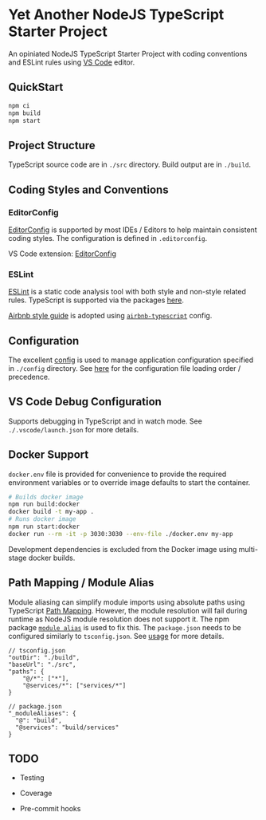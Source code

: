 # Yet Another NodeJS TypeScript Starter Project

An opiniated NodeJS TypeScript Starter Project with coding conventions and ESLint rules using [VS Code](https://code.visualstudio.com/) editor.

## QuickStart

```sh
npm ci
npm build
npm start
```

## Project Structure

TypeScript source code are in `./src` directory. Build output are in `./build`.

## Coding Styles and Conventions

### EditorConfig

[EditorConfig](https://editorconfig.org/) is supported by most IDEs / Editors to help maintain consistent coding styles. The configuration is defined in ```.editorconfig```.

VS Code extension: [EditorConfig](https://marketplace.visualstudio.com/items?itemName=EditorConfig.EditorConfig)

### ESLint

[ESLint](https://eslint.org/) is a static code analysis tool with both style and non-style related rules. TypeScript is supported via the packages [here](https://typescript-eslint.io/).

[Airbnb style guide](https://github.com/airbnb/javascript) is adopted using [`airbnb-typescript`](eslint-config-airbnb-typescript) config.

## Configuration

The excellent [config](https://github.com/lorenwest/node-config) is used to manage application configuration specified in `./config` directory. See [here](https://github.com/lorenwest/node-config/wiki/Configuration-Files#file-load-order) for the configuration file loading order / precedence.

## VS Code Debug Configuration

Supports debugging in TypeScript and in watch mode. See `./.vscode/launch.json` for more details.

## Docker Support

`docker.env` file is provided for convenience to provide the required environment variables or to override image defaults to start the container.

```sh
# Builds docker image
npm run build:docker
docker build -t my-app .
# Runs docker image
npm run start:docker
docker run --rm -it -p 3030:3030 --env-file ./docker.env my-app
```

Development dependencies is excluded from the Docker image using multi-stage docker builds.

## Path Mapping / Module Alias

Module aliasing can simplify module imports using absolute paths using TypeScript [Path Mapping](https://www.typescriptlang.org/docs/handbook/module-resolution.html#path-mapping). However, the module resolution will fail during runtime as NodeJS module resolution does not support it. The npm package [`module alias`](https://github.com/ilearnio/module-alias) is used to fix this. The `package.json` needs to be configured similarly to `tsconfig.json`. See [usage](https://www.npmjs.com/package/module-alias#usage) for more details.

```jsonc
// tsconfig.json
"outDir": "./build",
"baseUrl": "./src",
"paths": {
    "@/*": ["*"],
    "@services/*": ["services/*"]
}

// package.json
"_moduleAliases": {
  "@": "build",
  "@services": "build/services"
}
```

## TODO

* Testing

* Coverage

* Pre-commit hooks
